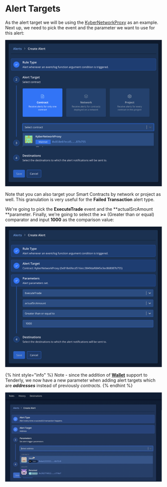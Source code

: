 # Alert Targets

As the alert target we will be using the [KyberNetworkProxy](https://dashboard.tenderly.co/contract/main/0x818e6fecd516ecc3849daf6845e3ec868087b755) as an example. Next up, we need to pick the event and the parameter we want to use for this alert:

![](<../../../.gitbook/assets/image (46).png>)

Note that you can also target your Smart Contracts by network or project as well. This granulation is very useful for the **Failed Transaction** alert type.

We're going to pick the **ExecuteTrade** event and the **actualSrcAmount **parameter. Finally, we're going to select the **>=** (Greater than or equal) comparator and input **1000** as the comparison value:

![](<../../../.gitbook/assets/image (26).png>)

{% hint style="info" %}
Note - since the addition of [**Wallet**](../../../monitoring/wallets/) support to Tenderly, we now have a new parameter when adding alert targets which are _**addresses**_ instead of previously _contracts_.
{% endhint %}

![](<../../../.gitbook/assets/Screenshot 2021-10-14 at 14.06.16.png>)
